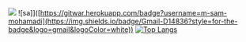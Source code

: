![](https://gitwar.herokuapp.com/badge?username=m-sam-mohamadi)
![sa]]([https://gitwar.herokuapp.com/badge?username=m-sam-mohamadi](https://img.shields.io/badge/Gmail-D14836?style=for-the-badge&logo=gmail&logoColor=white))
[![Top Langs](https://github-readme-stats.vercel.app/api/top-langs/?username=m-sam-mohamadi&layout=donut)](https://github.com/m-sam-mohamadi)

<!--
**m-sam-mohamadi/m-sam-mohamadi** is a ✨ _special_ ✨ repository because its `README.md` (this file) appears on your GitHub profile.

Here are some ideas to get you started:

- 🔭 I’m currently working on ...
- 🌱 I’m currently learning ...
- 👯 I’m looking to collaborate on ...
- 🤔 I’m looking for help with ...
- 💬 Ask me about ...
- 📫 How to reach me: ...
- 😄 Pronouns: ...
- ⚡ Fun fact: ...
-->
